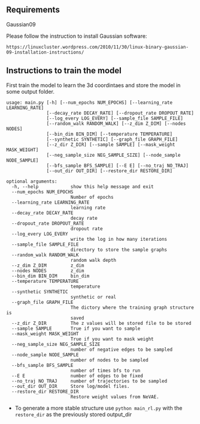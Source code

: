 ## Requirements

Gaussian09

Please follow the instruction to install Gaussian software:

`https://linuxcluster.wordpress.com/2010/11/30/linux-binary-gaussian-09-installation-instructions/`

## Instructions to train the model

First train the model to learn the 3d coordintaes and store the model in some output folder.

```
usage: main.py [-h] [--num_epochs NUM_EPOCHS] [--learning_rate LEARNING_RATE]
               [--decay_rate DECAY_RATE] [--dropout_rate DROPOUT_RATE]
               [--log_every LOG_EVERY] [--sample_file SAMPLE_FILE]
               [--random_walk RANDOM_WALK] [--z_dim Z_DIM] [--nodes NODES]
               [--bin_dim BIN_DIM] [--temperature TEMPERATURE]
               [--synthetic SYNTHETIC] [--graph_file GRAPH_FILE]
               [--z_dir Z_DIR] [--sample SAMPLE] [--mask_weight MASK_WEIGHT]
               [--neg_sample_size NEG_SAMPLE_SIZE] [--node_sample NODE_SAMPLE]
               [--bfs_sample BFS_SAMPLE] [--E E] [--no_traj NO_TRAJ]
               [--out_dir OUT_DIR] [--restore_dir RESTORE_DIR]

optional arguments:
  -h, --help            show this help message and exit
  --num_epochs NUM_EPOCHS
                        Number of epochs
  --learning_rate LEARNING_RATE
                        learning rate
  --decay_rate DECAY_RATE
                        decay rate
  --dropout_rate DROPOUT_RATE
                        dropout rate
  --log_every LOG_EVERY
                        write the log in how many iterations
  --sample_file SAMPLE_FILE
                        directory to store the sample graphs
  --random_walk RANDOM_WALK
                        random walk depth
  --z_dim Z_DIM         z_dim
  --nodes NODES         z_dim
  --bin_dim BIN_DIM     bin_dim
  --temperature TEMPERATURE
                        temperature
  --synthetic SYNTHETIC
                        synthetic or real
  --graph_file GRAPH_FILE
                        The dictory where the training graph structure is
                        saved
  --z_dir Z_DIR         The z values will be stored file to be stored
  --sample SAMPLE       True if you want to sample
  --mask_weight MASK_WEIGHT
                        True if you want to mask weight
  --neg_sample_size NEG_SAMPLE_SIZE
                        number of negative edges to be sampled
  --node_sample NODE_SAMPLE
                        number of nodes to be sampled
  --bfs_sample BFS_SAMPLE
                        number of times bfs to run
  --E E                 number of edges to be fixed
  --no_traj NO_TRAJ     number of trajectories to be sampled
  --out_dir OUT_DIR     Store log/model files.
  --restore_dir RESTORE_DIR
                        Restore weight values from NeVAE.
```

- To generate a more stable structure use 
`python main_rl.py` with the `restore_dir` as the previously stored output_dir
